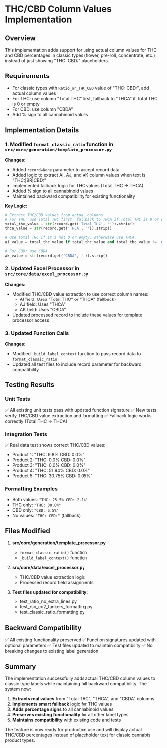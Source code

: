 # THC/CBD Column Values Implementation

## Overview
This implementation adds support for using actual column values for THC and CBD percentages in classic types (flower, pre-roll, concentrate, etc.) instead of just showing "THC: CBD:" placeholders.

## Requirements
- For classic types with `Ratio_or_THC_CBD` value of "THC: CBD:", add actual column values
- For THC: use column "Total THC" first, fallback to "THCA" if Total THC is 0 or empty
- For CBD: use column "CBDA"
- Add % sign to all cannabinoid values

## Implementation Details

### 1. Modified `format_classic_ratio` function in `src/core/generation/template_processor.py`

**Changes:**
- Added `record=None` parameter to accept record data
- Added logic to extract AI, AJ, and AK column values when text is "THC:|BR|CBD:"
- Implemented fallback logic for THC values (Total THC → THCA)
- Added % sign to all cannabinoid values
- Maintained backward compatibility for existing functionality

**Key Logic:**
```python
# Extract THC/CBD values from actual columns
# For THC: use Total THC first, fallback to THCA if Total THC is 0 or empty
total_thc_value = str(record.get('Total THC', '')).strip()
thca_value = str(record.get('THCA', '')).strip()

# Use Total THC if it's not 0 or empty, otherwise use THCA
ai_value = total_thc_value if total_thc_value and total_thc_value != '0' and total_thc_value != '0.0' else thca_value

# For CBD: use CBDA
ak_value = str(record.get('CBDA', '')).strip()
```

### 2. Updated Excel Processor in `src/core/data/excel_processor.py`

**Changes:**
- Modified THC/CBD value extraction to use correct column names:
  - AI field: Uses "Total THC" or "THCA" (fallback)
  - AJ field: Uses "THCA" 
  - AK field: Uses "CBDA"
- Updated processed record to include these values for template processor access

### 3. Updated Function Calls

**Changes:**
- Modified `_build_label_context` function to pass record data to `format_classic_ratio`
- Updated all test files to include record parameter for backward compatibility

## Testing Results

### Unit Tests
✅ All existing unit tests pass with updated function signature
✅ New tests verify THC/CBD value extraction and formatting
✅ Fallback logic works correctly (Total THC → THCA)

### Integration Tests
✅ Real data test shows correct THC/CBD values:
- Product 1: "THC: 9.8% CBD: 0.0%"
- Product 2: "THC: 0.0% CBD: 0.0%"
- Product 3: "THC: 0.0% CBD: 0.0%"
- Product 4: "THC: 51.94% CBD: 0.0%"
- Product 5: "THC: 30.75% CBD: 0.05%"

### Formatting Examples
- Both values: `"THC: 25.5% CBD: 2.1%"`
- THC only: `"THC: 30.0%"`
- CBD only: `"CBD: 5.5%"`
- No values: `"THC: CBD:"` (fallback)

## Files Modified

1. **src/core/generation/template_processor.py**
   - `format_classic_ratio()` function
   - `_build_label_context()` function

2. **src/core/data/excel_processor.py**
   - THC/CBD value extraction logic
   - Processed record field assignments

3. **Test files updated for compatibility:**
   - test_ratio_no_extra_lines.py
   - test_rso_co2_tankers_formatting.py
   - test_classic_ratio_formatting.py

## Backward Compatibility

✅ All existing functionality preserved
✅ Function signatures updated with optional parameters
✅ Test files updated to maintain compatibility
✅ No breaking changes to existing label generation

## Summary

The implementation successfully adds actual THC/CBD column values to classic type labels while maintaining full backward compatibility. The system now:

1. **Extracts real values** from "Total THC", "THCA", and "CBDA" columns
2. **Implements smart fallback** logic for THC values
3. **Adds percentage signs** to all cannabinoid values
4. **Preserves existing functionality** for all other label types
5. **Maintains compatibility** with existing code and tests

The feature is now ready for production use and will display actual THC/CBD percentages instead of placeholder text for classic cannabis product types. 